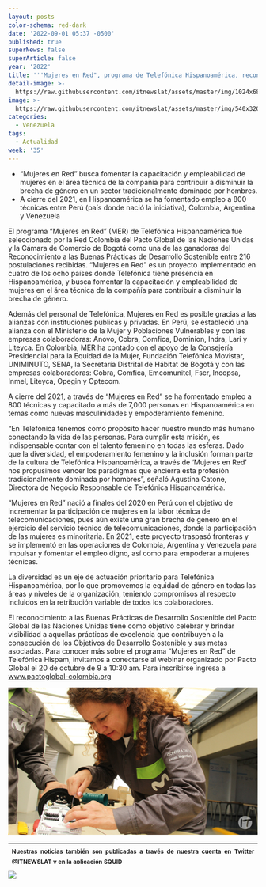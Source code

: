 ```yaml
---
layout: posts
color-schema: red-dark
date: '2022-09-01 05:37 -0500'
published: true
superNews: false
superArticle: false
year: '2022'
title: '''Mujeres en Red", programa de Telefónica Hispanoamérica, reconocido'
detail-image: >-
  https://raw.githubusercontent.com/itnewslat/assets/master/img/1024x680/mujer-en-movistar-g.jpg
image: >-
  https://raw.githubusercontent.com/itnewslat/assets/master/img/540x320/mujer-en-movistar-p.jpg
categories:
  - Venezuela
tags:
  - Actualidad
week: '35'
---
```

- “Mujeres en Red” busca fomentar la capacitación y empleabilidad de mujeres en el área técnica de la compañía para contribuir a disminuir la brecha de género en un sector tradicionalmente dominado por hombres.
- A cierre del 2021, en Hispanoamérica se ha fomentado empleo a 800 técnicas entre Perú (país donde nació la iniciativa), Colombia, Argentina y Venezuela

El programa “Mujeres en Red” (MER) de Telefónica Hispanoamérica fue seleccionado por la Red Colombia del Pacto Global de las Naciones Unidas y la Cámara de Comercio de Bogotá como una de las ganadoras del Reconocimiento a las Buenas Prácticas de Desarrollo Sostenible entre 216 postulaciones recibidas. “Mujeres en Red” es un proyecto implementado en cuatro de los ocho países donde Telefónica tiene presencia en Hispanoamérica, y busca fomentar la capacitación y empleabilidad de mujeres en el área técnica de la compañía para contribuir a disminuir la brecha de género.

Además del personal de Telefónica, Mujeres en Red es posible gracias a las alianzas con instituciones públicas y privadas. En Perú, se estableció una alianza con el Ministerio de la Mujer y Poblaciones Vulnerables y con las empresas colaboradoras: Anovo, Cobra, Comfica, Dominion, Indra, Lari y Liteyca. En Colombia, MER ha contado con el apoyo de la Consejería Presidencial para la Equidad de la Mujer, Fundación Telefónica Movistar, UNIMINUTO, SENA, la Secretaría Distrital de Hábitat de Bogotá y con las empresas colaboradoras: Cobra, Comfica, Emcomunitel, Fscr, Incopsa, Inmel, Liteyca, Opegin y Optecom.

A cierre del 2021, a través de “Mujeres en Red” se ha fomentado empleo a 800 técnicas y capacitado a más de 7,000 personas en Hispanoamérica en temas como nuevas masculinidades y empoderamiento femenino. 

“En Telefónica tenemos como propósito hacer nuestro mundo más humano conectando la vida de las personas. Para cumplir esta misión, es indispensable contar con el talento femenino en todas las esferas. Dado que la diversidad, el empoderamiento femenino y la inclusión forman parte de la cultura de Telefónica Hispanoamérica, a través de ‘Mujeres en Red’ nos propusimos vencer los paradigmas que encierra esta profesión tradicionalmente dominada por hombres”, señaló Agustina Catone, Directora de Negocio Responsable de Telefónica Hispanoamérica.

“Mujeres en Red” nació a finales del 2020 en Perú con el objetivo de incrementar la participación de mujeres en la labor técnica de telecomunicaciones, pues aún existe una gran brecha de género en el ejercicio del servicio técnico de telecomunicaciones, donde la participación de las mujeres es minoritaria. En 2021, este proyecto traspasó fronteras y se implementó en las operaciones de Colombia, Argentina y Venezuela para impulsar y fomentar el empleo digno, así como para empoderar a mujeres técnicas. 

La diversidad es un eje de actuación prioritario para Telefónica Hispanoamérica, por lo que promovemos la equidad de género en todas las áreas y niveles de la organización, teniendo compromisos al respecto incluidos en la retribución variable de todos los colaboradores. 

El reconocimiento a las Buenas Prácticas de Desarrollo Sostenible del Pacto Global de las Naciones Unidas tiene como objetivo celebrar y brindar visibilidad a aquellas prácticas de excelencia que contribuyen a la consecución de los Objetivos de Desarrollo Sostenible y sus metas asociadas. Para conocer más sobre el programa “Mujeres en Red” de Telefónica Hispam, invitamos a conectarse al webinar organizado por Pacto Global el 20 de octubre de 9 a 10:30 am. Para inscribirse ingresa a www.pactoglobal-colombia.org 

![](https://raw.githubusercontent.com/itnewslat/assets/master/img/540x320/mujer-en-movistar-p.jpg)

<table style="height: 42px;" width="569">
<tbody>
<tr>
<td style="text-align: justify;"><sub><strong>Nuestras noticias también son publicadas a través de nuestra cuenta en Twitter <a href="https://twitter.com/itnewslat?lang=es">@ITNEWSLAT</a> y en la aplicación <a href="https://squidapp.co/en/">SQUID</a></strong></sub></td>
</tr>
</tbody>
</table>

<img src="https://tracker.metricool.com/c3po.jpg?hash=56f88a41e39ab42c063cc51676587a04"/>
